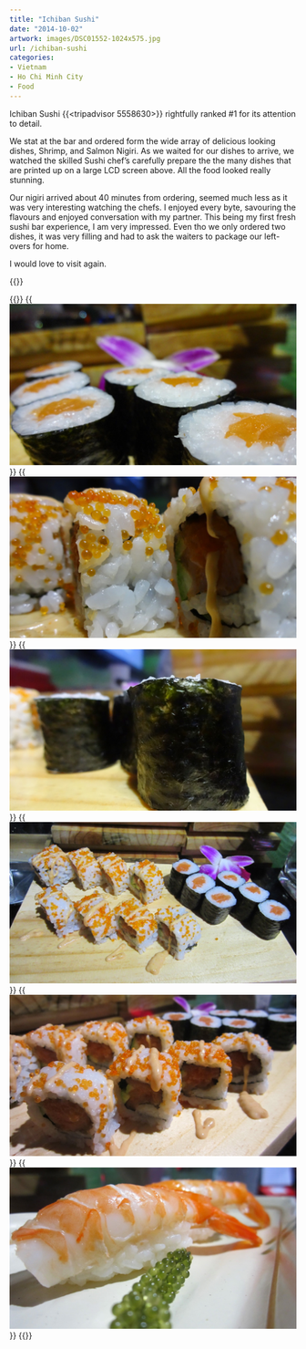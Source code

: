 ```yaml
---
title: "Ichiban Sushi"
date: "2014-10-02"
artwork: images/DSC01552-1024x575.jpg
url: /ichiban-sushi
categories:
- Vietnam
- Ho Chi Minh City
- Food
---
```



Ichiban Sushi {{<tripadvisor 5558630>}} rightfully ranked #1 for its attention to detail.

We stat at the bar and ordered form the wide array of delicious looking dishes, Shrimp, and Salmon Nigiri. As we waited for our dishes to arrive, we watched the skilled Sushi chef’s carefully prepare the the many dishes that are printed up on a large LCD screen above. All the food looked really stunning.

Our nigiri arrived about 40 minutes from ordering, seemed much less as it was very interesting watching the chefs. I enjoyed every byte, savouring the flavours and enjoyed conversation with my partner. This being my first fresh sushi bar experience, I am very impressed. Even tho we only ordered two dishes, it was very filling and had to ask the waiters to package our left-overs for home.

I would love to visit again.


{{<place ChIJub4jiBcvdTERUXUvnbf88i0>}}

{{<gallery>}}
  {{<img src="images/DSC01552.jpg" title="Salmon Nigiri">}}
  {{<img src="images/DSC01550.jpg" title="Spicy Salmon Nigiri">}}
  {{<img src="images/DSC01549.jpg" title="Salmon Nigiri">}}
  {{<img src="images/IMG_5373.jpg" title="Spicy Salmon Nigiri &#038; Salmon Nigiri">}}
  {{<img src="images/IMG_5372.jpg" title="Spicy Salmon Nigiri">}}
  {{<img src="images/IMG_5371.jpg" title="Shrimp Nigiri">}}
{{</gallery>}}
